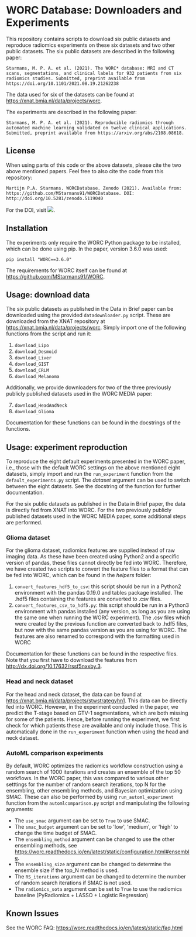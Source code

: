 # WORC Database: Downloaders and Experiments
This repository contains scripts to download six public datasets
and reproduce radiomics experiments on these six datasets and two other
public datasets. The six public datasets are described in the following paper:

``Starmans, M. P. A. et al. (2021). The WORC* database: MRI and CT scans, segmentations, and clinical labels for 932 patients from six radiomics studies. Submitted, preprint available from https://doi.org/10.1101/2021.08.19.21262238``

The data used for six of the datasets can be found at https://xnat.bmia.nl/data/projects/worc.

The experiments are described in the following paper:

``Starmans, M. P. A. et al. (2021). Reproducible radiomics through automated machine learning validated on twelve clinical applications. Submitted, preprint available from https://arxiv.org/abs/2108.08618.``

## License
When using parts of this code or the above datasets, please cite the two
above mentioned papers. Feel free to also cite the code from this repository:

``Martijn P.A. Starmans. WORCDatabase. Zenodo (2021). Available from:  https://github.com/MStarmans91/WORCDatabase. DOI: http://doi.org/10.5281/zenodo.5119040``

For the DOI, visit [![][DOI]][DOI-lnk].

[DOI]: https://zenodo.org/badge/388076660.svg
[DOI-lnk]: https://zenodo.org/badge/latestdoi/388076660

## Installation
The experiments only require the WORC Python package to be installed,
which can be done using pip. In the paper, version 3.6.0 was used:

    pip install "WORC==3.6.0"

The requirements for WORC itself can be found at https://github.com/MStarmans91/WORC.

## Usage: download data
The six public datasets as published in the Data in Brief paper can be
downloaded using the provided ``datadownloader.py`` script. These are
downloaded from the XNAT repository at https://xnat.bmia.nl/data/projects/worc.
Simply import one of the following functions from the script and run it:

1. ``download_Lipo``
2. ``download_Desmoid``
3. ``download_Liver``
4. ``download_GIST``
5. ``download_CRLM``
6. ``download_Melanoma``

Additionally, we provide downloaders for two of the three previously publicly
published datasets used in the WORC MEDIA paper:

7. ``download_HeadAndNeck``
8. ``download_Glioma``

Documentation for these functions can be found in the docstrings of the
functions.

## Usage: experiment reproduction
To reproduce the eight default experiments presented in the WORC paper,
i.e., those with the default WORC settings on the above mentioned eight datasets, simply import
and run the ``run_experiment`` function from the ``default_experiments.py`` script.
The *dataset* argument can be used to switch between the eight datasets. See
the docstring of the function for further documentation.

For the six public datasets as published in the Data in Brief paper, the data
is directly fed from XNAT into WORC. For the two previously publicly published
datasets used in the WORC MEDIA paper, some additional steps are performed.

### Glioma dataset
For the glioma dataset, radiomics features are supplied instead of raw
imaging data. As these have been created using Python2 and a specific version
of pandas, these files cannot directly be fed into WORC. Therefore,
we have created two scripts to convert the feature files to a format
that can be fed into WORC, which can be found in the *helpers* folder:

1. ``convert_features_hdf5_to_csv``: this script should be run in a Python2
  environment with the pandas 0.19.0 and tables package installed. The .hdf5
  files containing the features are converted to .csv files.
2. ``convert_features_csv_to_hdf5.py``: this script should be run in a Python3
  environment with pandas installed (any version, as long as you are using
  the same one when running the WORC experiment). The .csv files which were
  created by the previous function are converted back to .hdf5 files, but
  now with the same pandas version as you are using for WORC. The features
  are also renamed to correspond with the formatting used in WORC

Documentation for these functions can be found in the respective files. Note
that you first have to download the features from http://dx.doi.org/10.17632/rssf5nxxby.3.

### Head and neck dataset
For the head and neck dataset, the data can be found at https://xnat.bmia.nl/data/projects/stwstrategyhn1. This data can be directly fed into WORC. However, in the
experiment conducted in the paper, we predict the T-stage based on GTV-1 segmentations,
which are both missing for some of the patients. Hence, before running the experiment,
we first check for which patients these are available and only include those.
This is automatically done in the ``run_experiment`` function when using the
head and neck dataset.

### AutoML comparison experiments
By default, WORC optimizes the radiomics workflow construction using a
random search of 1000 iterations and creates an ensemble of the top 50
workflows. In the WORC paper, this was compared to various other setttings
for the number of random search iterations, top N for the ensembling,
other ensembling methods, and Bayesian optimization using SMAC. These
can also be performed by using ``run_automl_experiment`` function from
the ``automlcomparison.py`` script and manipulating the following arguments:

- The ``use_smac`` argument can be set to ``True`` to use SMAC.
- The ``smac_budget`` argument can be set to 'low', 'medium', or 'high' to
  change the time budget of SMAC.
- The ``ensembling_method`` argument can be changed to use the other ensembling
  methods, see https://worc.readthedocs.io/en/latest/static/configuration.html#ensemble.
- The ``ensembling_size`` argument can be changed to determine the ensemble
  size if the top_N method is used.
- The ``RS_iterations`` argument can be changed to determine the number
  of random search iterations if SMAC is not used.
- The ``radiomics_sota`` argument can be set to ``True`` to use the radiomics
  baseline (PyRadiomics + LASSO + Logistic Regression)

## Known Issues
See the WORC FAQ: https://worc.readthedocs.io/en/latest/static/faq.html
